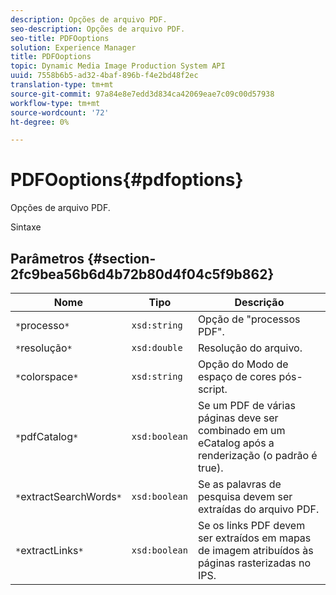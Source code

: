 ```yaml
---
description: Opções de arquivo PDF.
seo-description: Opções de arquivo PDF.
seo-title: PDFOoptions
solution: Experience Manager
title: PDFOoptions
topic: Dynamic Media Image Production System API
uuid: 7558b6b5-ad32-4baf-896b-f4e2bd48f2ec
translation-type: tm+mt
source-git-commit: 97a84e8e7edd3d834ca42069eae7c09c00d57938
workflow-type: tm+mt
source-wordcount: '72'
ht-degree: 0%

---
```



# PDFOoptions{#pdfoptions}

Opções de arquivo PDF.

Sintaxe

## Parâmetros {#section-2fc9bea56b6d4b72b80d4f04c5f9b862}

| Nome | Tipo | Descrição |
|---|---|---|
| `*`processo`*` | `xsd:string` | Opção de &quot;processos PDF&quot;. |
| `*`resolução`*` | `xsd:double` | Resolução do arquivo. |
| `*`colorspace`*` | `xsd:string` | Opção do Modo de espaço de cores pós-script. |
| `*`pdfCatalog`*` | `xsd:boolean` | Se um PDF de várias páginas deve ser combinado em um eCatalog após a renderização (o padrão é true). |
| `*`extractSearchWords`*` | `xsd:boolean` | Se as palavras de pesquisa devem ser extraídas do arquivo PDF. |
| `*`extractLinks`*` | `xsd:boolean` | Se os links PDF devem ser extraídos em mapas de imagem atribuídos às páginas rasterizadas no IPS. |

